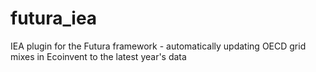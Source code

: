 # futura_iea
IEA plugin for the Futura framework - automatically updating OECD grid mixes in Ecoinvent to the latest year's data
